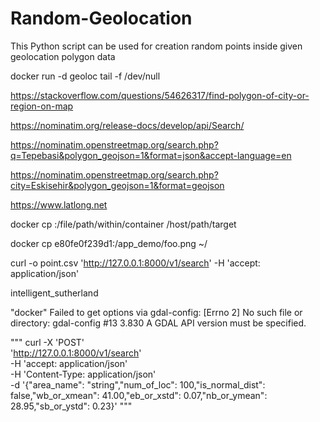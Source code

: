 # Random-Geolocation
This Python script can be used for creation random points inside given geolocation polygon data

docker run -d geoloc tail -f /dev/null

https://stackoverflow.com/questions/54626317/find-polygon-of-city-or-region-on-map

https://nominatim.org/release-docs/develop/api/Search/

https://nominatim.openstreetmap.org/search.php?q=Tepebasi&polygon_geojson=1&format=json&accept-language=en

https://nominatim.openstreetmap.org/search.php?city=Eskisehir&polygon_geojson=1&format=geojson


https://www.latlong.net


docker cp <containerId>:/file/path/within/container /host/path/target

docker cp e80fe0f239d1:/app_demo/foo.png ~/ 

curl -o point.csv 'http://127.0.0.1:8000/v1/search' -H 'accept: application/json'

intelligent_sutherland


"docker" Failed to get options via gdal-config: [Errno 2] No such file or directory: gdal-config #13 3.830   A GDAL API version must be specified.


"""
curl -X 'POST' \
'http://127.0.0.1:8000/v1/search' \
-H 'accept: application/json' \
-H 'Content-Type: application/json' \
-d '{"area_name": "string","num_of_loc": 100,"is_normal_dist": false,"wb_or_xmean": 41.00,"eb_or_xstd": 0.07,"nb_or_ymean": 28.95,"sb_or_ystd": 0.23}'
"""
